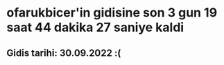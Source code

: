 # ofarukbicer'in gidisine son 3 gun 19 saat 44 dakika 27 saniye kaldi

## Gidis tarihi: 30.09.2022 :(